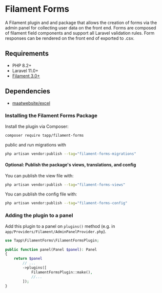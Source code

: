 # Filament Forms

A Filament plugin and and package that allows the creation of forms via the admin panel for collecting user data on the front end. Forms are composed of filament field components and support all Laravel validation rules. Form responses can be rendered on the front end of exported to .csv.

## Requirements
- PHP 8.2+
- Laravel 11.0+
- [Filament 3.0+](https://github.com/laravel-filament/filament)

## Dependencies
- [maatwebsite/excel](https://github.com/SpartnerNL/Laravel-Excel)

### Installing the Filament Forms Package

Install the plugin via Composer:

```bash
composer require tapp/filament-forms
```

public and run migrations with

```bash
php artisan vendor:publish --tag="filament-forms-migrations"
```

#### Optional: Publish the package's views, translations, and config

You can publish the view file with:

```bash
php artisan vendor:publish --tag="filament-forms-views"
```

You can publish the config file with:

```bash
php artisan vendor:publish --tag="filament-forms-config"
```

### Adding the plugin to a panel

Add this plugin to a panel on `plugins()` method (e.g. in `app/Providers/Filament/AdminPanelProvider.php`).

```php
use Tapp\FilamentForms\FilamentFormsPlugin;
 
public function panel(Panel $panel): Panel
{
    return $panel
        // ...
        ->plugins([
            FilamentFormsPlugin::make(),
            //...
        ]);
}
```
